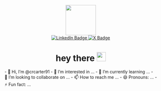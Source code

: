 <div id="header" align="center">
  <img src="https://media2.giphy.com/media/chynqhqHfrSYAHVeWJ/giphy.gif?cid=6c09b952474cktvaz25mm6767lei5l7hye4txr1jr4blrrqg&ep=v1_internal_gif_by_id&rid=giphy.gif&ct=s" width="100"/>
</div>

<div id="badges" align="center">
 <a href="https:www.linkedin.com/in/cr-carter">
  <img src="https://img.shields.io/badge/LinkedIn-blue?style=for-the-badge&logo=linkedin&logoColor=white" alt="LinkedIn Badge"/>
 </a>
 <a href="[https://x.com/carte83005?t=5q4YSR1nkEJmAQNR7YXrnQ&s=09">
    <img src="https://img.shields.io/badge/X-%23000000.svg?logo=X&logoColor=white" alt="X Badge"/>
 </a>
 </div>
 <div>
<h1 align="center">
     hey there
  <img src="https://media.giphy.com/media/hvRJCLFzcasrR4ia7z/giphy.gif" width="30px"/>
</h1>
 </div>
- 👋 Hi, I’m @crcarter91
- 👀 I’m interested in ...
- 🌱 I’m currently learning ...
- 💞️ I’m looking to collaborate on ...
- 📫 How to reach me ...
- 😄 Pronouns: ...
- ⚡ Fun fact: ...

<!---
crcarter91/crcarter91 is a ✨ special ✨ repository because its `README.md` (this file) appears on your GitHub profile.
You can click the Preview link to take a look at your changes.
--->
